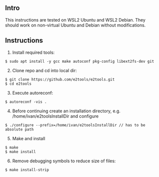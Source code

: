 ## Intro

This instructions are tested on WSL2 Ubuntu and WSL2 Debian. They should work on non-virtual Ubuntu and Debian without modifications.

## Instructions

1. Install required tools:
```console
$ sudo apt install -y gcc make autoconf pkg-config libext2fs-dev git
```
2. Clone repo and cd into local dir:
```console
$ git clone https://github.com/e2tools/e2tools.git
$ cd e2tools
```
3. Execute autoreconf:
```console
$ autoreconf -vis .
```
4. Before continuing create an installation directory, e.g. /home/ivan/e2toolsInstallDir and configure
```console
$ ./configure --prefix=/home/ivan/e2toolsInstallDir // has to be absolute path
```
5. Make and install
```console
$ make
$ make install
```
6. Remove debugging symbols to reduce size of files:
```console
$ make install-strip
```